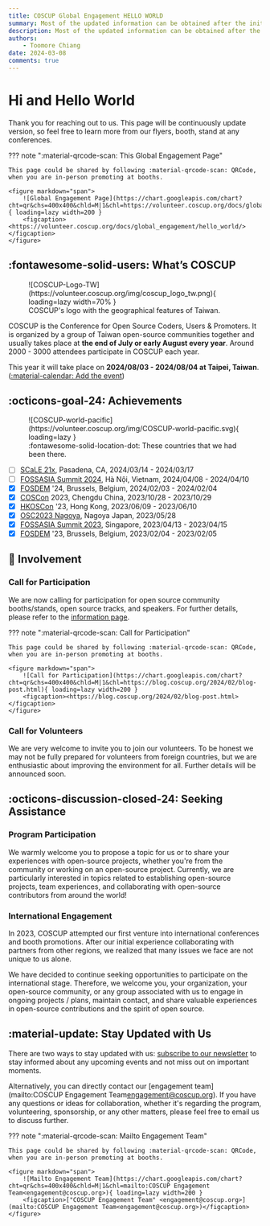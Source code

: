 ```yaml
---
title: COSCUP Global Engagement HELLO WORLD
summary: Most of the updated information can be obtained after the initial contact.
description: Most of the updated information can be obtained after the initial contact.
authors:
    - Toomore Chiang
date: 2024-03-08
comments: true
---
```


# Hi and Hello World

Thank you for reaching out to us. This page will be continuously update version, so feel free to learn more from our flyers, booth, stand at any conferences.

??? note ":material-qrcode-scan: This Global Engagement Page"

    This page could be shared by following :material-qrcode-scan: QRCode, when you are in-person promoting at booths.

    <figure markdown="span">
        ![Global Engagement Page](https://chart.googleapis.com/chart?cht=qr&chs=400x400&chld=M|1&chl=https://volunteer.coscup.org/docs/global_engagement/hello_world/){ loading=lazy width=200 }
        <figcaption><https://volunteer.coscup.org/docs/global_engagement/hello_world/></figcaption>
    </figure>

## :fontawesome-solid-users: What’s COSCUP

<figure markdown="span">
    ![COSCUP-Logo-TW](https://volunteer.coscup.org/img/coscup_logo_tw.png){ loading=lazy width=70% }
    <figcaption>COSCUP's logo with the geographical features of Taiwan.</figcaption>
</figure>

COSCUP is the Conference for Open Source Coders, Users & Promoters. It is organized by a group of Taiwan open-source communities together and usually takes place at **the end of July or early August every year**. Around 2000 - 3000 attendees participate in COSCUP each year.

This year it will take place on **2024/08/03 - 2024/08/04 at Taipei, Taiwan**. ([:material-calendar: Add the event](http://www.google.com/calendar/render?action=TEMPLATE&dates=20240803T010000Z%2F20240804T090000Z&ctz=Asia/Taipei&text=COSCUP%202024&location=National%20Taiwan%20University%20of%20Science%20and%20Technology&details=Conference%20for%20Open%20Source%20Coders%2C%20Users%20and%20Promoters%20(COSCUP)))

## :octicons-goal-24: Achievements

<figure markdown="span">
    ![COSCUP-world-pacific](https://volunteer.coscup.org/img/COSCUP-world-pacific.svg){ loading=lazy }
    <figcaption>:fontawesome-solid-location-dot: These countries that we had been there.</figcaption>
</figure>

- [ ] [SCaLE 21x](https://www.socallinuxexpo.org/scale/21x), Pasadena, CA, 2024/03/14 - 2024/03/17
- [ ] [FOSSASIA Summit 2024](https://eventyay.com/e/55d2a466), Hà Nội, Vietnam, 2024/04/08 - 2024/04/10
- [x] [FOSDEM](https://fosdem.org/) '24, Brussels, Belgium, 2024/02/03 - 2024/02/04
- [x] [COSCon](https://kaiyuanshe.cn/activity/coscon-2023) 2023, Chengdu China, 2023/10/28 - 2023/10/29
- [x] [HKOSCon](https://hkoscon.gitlab.io/2023/) '23, Hong Kong, 2023/06/09 - 2023/06/10
- [x] [OSC2023 Nagoya](https://event.ospn.jp/osc2023-nagoya/), Nagoya Japan, 2023/05/28
- [x] [FOSSASIA Summit 2023](https://eventyay.com/e/7cfe0771), Singapore, 2023/04/13 - 2023/04/15
- [x] [FOSDEM](https://archive.fosdem.org/2023/) '23, Brussels, Belgium, 2023/02/04 - 2023/02/05

## :palms_up_together: Involvement

### Call for Participation

We are now calling for participation for open source community booths/stands, open source tracks, and speakers. For further details, please refer to the [information page](https://blog.coscup.org/2024/02/blog-post.html).

??? note ":material-qrcode-scan: Call for Participation"

    This page could be shared by following :material-qrcode-scan: QRCode, when you are in-person promoting at booths.

    <figure markdown="span">
        ![Call for Participation](https://chart.googleapis.com/chart?cht=qr&chs=400x400&chld=M|1&chl=https://blog.coscup.org/2024/02/blog-post.html){ loading=lazy width=200 }
        <figcaption><https://blog.coscup.org/2024/02/blog-post.html></figcaption>
    </figure>

### Call for Volunteers

We are very welcome to invite you to join our volunteers. To be honest we may not be fully prepared for volunteers from foreign countries, but we are enthusiastic about improving the environment for all. Further details will be announced soon.

## :octicons-discussion-closed-24: Seeking Assistance

### Program Participation

We warmly welcome you to propose a topic for us or to share your experiences with open-source projects, whether you're from the community or working on an open-source project. Currently, we are particularly interested in topics related to establishing open-source projects, team experiences, and collaborating with open-source contributors from around the world!


### International Engagement

In 2023, COSCUP attempted our first venture into international conferences and booth promotions. After our initial experience collaborating with partners from other regions, we realized that many issues we face are not unique to us alone.

We have decided to continue seeking opportunities to participate on the international stage. Therefore, we welcome you, your organization, your open-source community, or any group associated with us to engage in ongoing projects / plans, maintain contact, and share valuable experiences in open-source contributions and the spirit of open source.

## :material-update: Stay Updated with Us

There are two ways to stay updated with us: [subscribe to our newsletter](../about_coscup/newsletters/overview.md) to stay informed about any upcoming events and not miss out on important moments.

Alternatively, you can directly contact our [engagement team](mailto:COSCUP Engagement Team<engagement@coscup.org>). If you have any questions or ideas for collaboration, whether it's regarding the program, volunteering, sponsorship, or any other matters, please feel free to email us to discuss further.

??? note ":material-qrcode-scan: Mailto Engagement Team"

    This page could be shared by following :material-qrcode-scan: QRCode, when you are in-person promoting at booths.

    <figure markdown="span">
        ![Mailto Engagement Team](https://chart.googleapis.com/chart?cht=qr&chs=400x400&chld=M|1&chl=mailto:COSCUP Engagement Team<engagement@coscup.org>){ loading=lazy width=200 }
        <figcaption>["COSCUP Engagement Team" <engagement@coscup.org>](mailto:COSCUP Engagement Team<engagement@coscup.org>)</figcaption>
    </figure>
